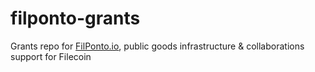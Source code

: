 # filponto-grants
Grants repo for [FilPonto.io](https://filponto.io/), public goods infrastructure &amp; collaborations support for Filecoin
